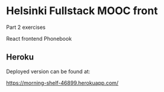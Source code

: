 # Helsinki Fullstack MOOC front
Part 2 exercises

React frontend Phonebook

## Heroku
Deployed version can be found at:

https://morning-shelf-46899.herokuapp.com/

